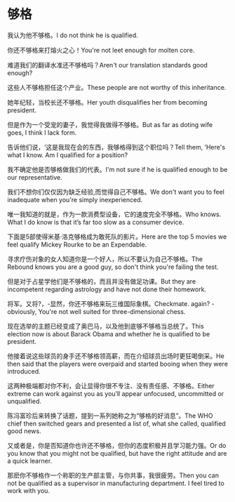 # 够格

<p><span class="chinese">我认为他不够格。</span><span class="english">I do not think he is qualified.</span></p>

<p><span class="chinese">你还不够格来打熔火之心！</span><span class="english">You're not leet enough for molten core.</span></p>

<p><span class="chinese">难道我们的翻译水准还不够格吗？</span><span class="english">Aren't our translation standards good enough?</span></p>

<p><span class="chinese">这些人不够格担任这个产业。</span><span class="english">These people are not worthy of this inheritance.</span></p>

<p><span class="chinese">她年纪轻，当校长还不够格。</span><span class="english">Her youth disqualifies her from becoming president.</span></p>

<p><span class="chinese">但是作为一个受宠的妻子，我觉得我做得不够格。</span><span class="english">But as far as doting wife goes, I think I lack form.</span></p>

<p><span class="chinese">告诉他们说，‘这是我现在会的东西，我够格得到这个职位吗？</span><span class="english">Tell them, ’Here's what I know. Am I qualified for a position?</span></p>

<p><span class="chinese">我不确定他是否够格做我们的代表。</span><span class="english">I'm not sure if he is qualified enough to be our representative.</span></p>

<p><span class="chinese">我们不想你们仅仅因为缺乏经验,而觉得自己不够格。</span><span class="english">We don't want you to feel inadequate when you're simply inexperienced.</span></p>

<p><span class="chinese">唯一我知道的就是，作为一款消费型设备，它的速度完全不够格。</span><span class="english">Who knows. What I do know is that it’s far too slow as a consumer device.</span></p>

<p><span class="chinese">下面是5部使得米基·洛克够格成为敢死队的影片。</span><span class="english">Here are the top 5 movies we feel qualify Mickey Rourke to be an Expendable.</span></p>

<p><span class="chinese">寻求疗伤对象的女人知道你是一个好人，所以不要认为自己不够格。</span><span class="english">The Rebound knows you are a good guy, so don't think you're failing the test.</span></p>

<p><span class="chinese">但是对于占星学他们是不够格的，而且并没有做足功课。</span><span class="english">But they are incompetent regarding astrology and have not done their homework.</span></p>

<p><span class="chinese">将军。又将?，-显然，你还不够格来玩三维国际象棋。</span><span class="english">Checkmate. again? -obviously, You're not well suited for three-dimensional chess.</span></p>

<p><span class="chinese">现在选举的主题已经变成了奥巴马，以及他到底够不够格当总统了。</span><span class="english">This election now is about Barack Obama and whether he is qualified to be president.</span></p>

<p><span class="chinese">他接着说这些球员的身手还不够格领高薪，而在介绍球员出场时更狂喝倒采。</span><span class="english">He then said that the players were overpaid and started booing when they were introduced.</span></p>

<p><span class="chinese">这两种极端都对你不利，会让显得你很不专注、没有责任感、不够格。</span><span class="english">Either extreme can work against you as you’ll appear unfocused, uncommitted or unqualified.</span></p>

<p><span class="chinese">陈冯富珍后来转换了话题，提到一系列她称之为“够格的好消息”。</span><span class="english">The WHO chief then switched gears and presented a list of, what she called, qualified good news.</span></p>

<p><span class="chinese">又或者是，你是否知道你也许还不够格，但你的态度积极并且学习能力强。</span><span class="english">Or do you know that you might not be qualified, but have the right attitude and are a quick learner.</span></p>

<p><span class="chinese">那麽你不够格作一个称职的生产部主管，与你共事，我很疲劳。</span><span class="english">Then you can not be qualified as a supervisor in manufacturing department. I feel tired to work with you.</span></p>

